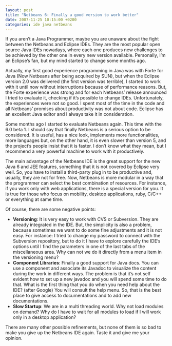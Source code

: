 ```yaml
---
layout: post
title: "Netbeans 6: Finally a good version to work better"
date: 2007-11-25 10:15:00 +0200
categories: ide java netbeans
---
```


If you aren’t a Java Programmer, maybe you are unaware about the fight between the Netbeans and Eclipse IDEs. They are the most popular open source Java IDEs nowadays, where each one produces new challenges to be achieved by the other one in every new version available. Personally, I’m an Eclipse’s fan, but my mind started to change some months ago.

Actually, my first good experience programming in Java was with Forte for Java (Now Netbeans after being acquired by SUN), but when the Eclipse version 2.0 was delivered (the first version was terrible), I started to work with it until now without interruptions because of performance reasons. But, the Forte experience was strong and for each Netbeans’ release announced I tried to evaluate it, checking if it’s possible to change IDEs. Unfortunately, the experiences were not so good. I spent most of the time in the code and all Netbeans’ promises about productivity was not about code. Eclipse has an excellent Java editor and I always take it in consideration.

Some months ago I started to evaluate Netbeans again. This time with the 6.0 beta 1. I should say that finally Netbeans is a serious option to be considered. It is useful, has a nice look, implements more functionalities, more languages but, on the other hand, it is even slower than version 5, and the project’s people insist that it is faster. I don’t know what they mean, but I recommend a very powerful machine to work with it productively.

The main advantage of the Netbeans IDE is the great support for the new Java 6 and JEE features, something that it is not covered by Eclipse very well. So, you have to install a third-party plug in to be productive and, usually, they are not for free. Now, Netbeans is more modular in a way that the programmer can select the best combination of resources. For instance, if you work only with web applications, there is a special version for you. It is true for those who focus on mobility, desktop applications, ruby, C/C++ or everything at same time.

Of course, there are some negative points:

<ul>
<li><strong>Versioning</strong>: It is very easy to work with CVS or Subversion. They are already integrated in the IDE. But, the simplicity is also a problem, because sometimes we want to do some fine adjustments and it is not easy. For instance: I tried to change my password to connect with the Subversion repository, but to do it I have to explore carefully the IDE’s options until I find the parameters in one of the last tabs of the miscellaneous area. Why can not we do it directly from a menu item in the versioning menu? </li>
<li><strong>Component Libraries</strong>: Finally a good support for Java docs. You can use a component and associate its Javadoc to visualize the content during the work in different ways. The problem is that it’s not self evident how to set up a new javadoc and you will spend some time to do that. What is the first thing that you do when you need help about the IDE? (after Google) You will consult the help menu. So, that is the best place to give access to documentations and to add new documentations. </li>
<li><strong>Slow Startup</strong>: We are in a multi threading world. Why not load modules on demand? Why do I have to wait for all modules to load if I will work only in a desktop application?</li>
</ul>
There are many other possible refinements, but none of them is so bad to make you give up the Netbeans IDE again. Taste it and give me your opinion.
